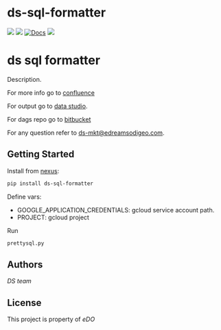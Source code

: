 # ds-sql-formatter
![](https://img.shields.io/badge/version-v0.0.1-blue.svg?style=for-the-badge)
![](https://img.shields.io/badge/python-3.9-blue.svg)
[![Docs](https://img.shields.io/badge/docs-confluence-013A97)]()
![](https://img.shields.io/badge/dev-orange.svg)

# ds sql formatter

Description.

For more info go to [confluence](https://jira.odigeo.com/wiki/display/DS/LTV)

For output go to [data studio](https://datastudio.google.com/u/0/reporting/f4d5e852-95d6-4fc0-9569-e6fca46e2c8e/page/A0yZB/edit).

For dags repo go to [bitbucket](https://bitbucket.org/odigeoteam/edo-ds-mkt-etl-reporting-ltv/src/master/)

For any question refer to 
ds-mkt@edreamsodigeo.com.

## Getting Started
Install from [nexus](https://jira.odigeo.com/wiki/display/DS/Python+packages+repositories):


```sh
pip install ds-sql-formatter
```

Define vars:

* GOOGLE_APPLICATION_CREDENTIALS: gcloud service account path.
* PROJECT: gcloud project

Run 
```sh
prettysql.py
```

## Authors

*DS team* 

## License

This project is property of *eDO*
